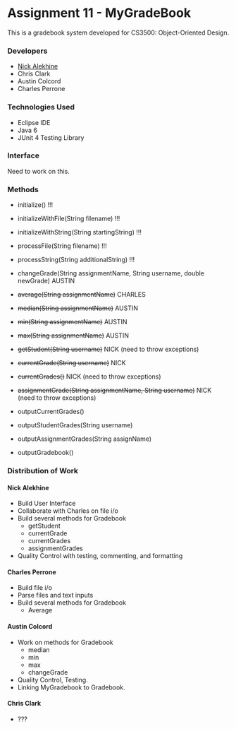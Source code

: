 Assignment 11 - MyGradeBook
===========================
This is a gradebook system developed for CS3500: Object-Oriented Design. 

### Developers
- [Nick Alekhine](https://github.com/alekhinen)
- Chris Clark
- Austin Colcord
- Charles Perrone

### Technologies Used
- Eclipse IDE
- Java 6
- JUnit 4 Testing Library

### Interface
Need to work on this.

### Methods
- initialize() !!!
- initializeWithFile(String filename) !!!
- initializeWithString(String startingString)  !!!
- processFile(String filename) !!!
- processString(String additionalString) !!!

- changeGrade(String assignmentName, String username, double newGrade) AUSTIN
- ~~average(String assignmentName)~~ CHARLES
- ~~median(String assignmentName)~~ AUSTIN
- ~~min(String assignmentName)~~ AUSTIN
- ~~max(String assignmentName)~~ AUSTIN
- ~~getStudent(String username)~~ NICK (need to throw exceptions)
- ~~currentGrade(String username)~~ NICK
- ~~currentGrades()~~ NICK (need to throw exceptions)
- ~~assignmentGrade(String assignmentName, String username)~~ NICK (need to throw exceptions)
- outputCurrentGrades()
- outputStudentGrades(String username)
- outputAssignmentGrades(String assignName)
- outputGradebook()

### Distribution of Work
#### Nick Alekhine
- Build User Interface
- Collaborate with Charles on file i/o
- Build several methods for Gradebook 
    - getStudent 
    - currentGrade 
    - currentGrades
    - assignmentGrades
- Quality Control with testing, commenting, and formatting

#### Charles Perrone
- Build file i/o 
- Parse files and text inputs
- Build several methods for Gradebook
    - Average

#### Austin Colcord
- Work on methods for Gradebook
    - median
    - min
    - max
    - changeGrade
- Quality Control, Testing.
- Linking MyGradebook to Gradebook.

#### Chris Clark
- ???


